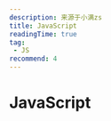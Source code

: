 ```yaml
---
description: 来源于小满zs
title: JavaScript
readingTime: true
tag:
 - JS
recommend: 4
---
```


# JavaScript